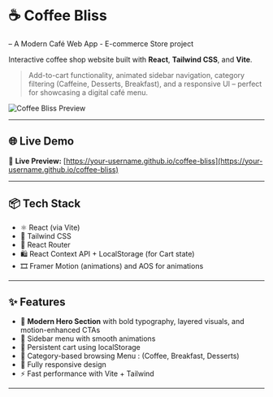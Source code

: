 # ☕ Coffee Bliss 
– A Modern Café Web App - E-commerce Store project 

 Interactive coffee shop website built with **React**, **Tailwind CSS**, and **Vite**.

> Add-to-cart functionality, animated sidebar navigation, category filtering (Caffeine, Desserts, Breakfast), and a responsive UI – perfect for showcasing a digital café menu.

![Coffee Bliss Preview](./src/assets/preview.png)

---

## 🌐 Live Demo

🔗 **Live Preview:** [https://your-username.github.io/coffee-bliss](https://your-username.github.io/coffee-bliss)

---

## 📦 Tech Stack

- ⚛️ React (via Vite)
- 🎨 Tailwind CSS
- 🚦 React Router
- 🛍️ React Context API + LocalStorage (for Cart state)
- 🎞️ Framer Motion (animations) and AOS for animations 

---

## ✨ Features

- 🎯 **Modern Hero Section** with bold typography, layered visuals, and motion-enhanced CTAs  
- 🧭 Sidebar menu with smooth animations
- 🛒 Persistent cart using localStorage
- 🍩 Category-based browsing Menu : (Coffee, Breakfast, Desserts)
- 📱 Fully responsive design
- ⚡ Fast performance with Vite + Tailwind

---



